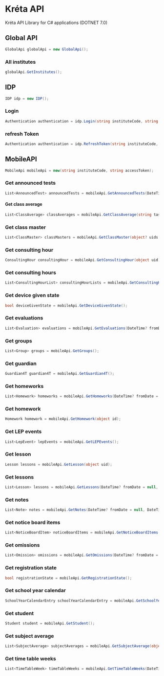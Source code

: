 # Kréta API

Kréta API Library for C# applications (DOTNET 7.0)

## Global API
```csharp
GlobalApi globalApi = new GlobalApi();
```
### All institutes
```csharp
globalApi.GetInstitutes();
```
## IDP
```csharp
IDP idp = new IDP();
```
### Login
```csharp
Authentication authentication = idp.Login(string instituteCode, string username, string password);
```
### refresh Token
```csharp
Authentication authentication = idp.RefreshToken(string instituteCode, string refreshToken);
```
## MobileAPI
```csharp
MobileApi mobileApi = new(string instituteCode, string accessToken);
```
### Get announced tests
```csharp
List<AnnouncedTest> announcedTests = mobileApi.GetAnnouncedTests(DateTime? fromDate = null, DateTime? toDate = null);
```
#### Get class average
```csharp
List<ClassAverage> classAverages = mobileApi.GetClassAverage(string taskUid, string? subjectUid = null);
```
### Get class master
```csharp
List<ClassMaster> classMasters = mobileApi.GetClassMaster(object? uids = null);
```
### Get consulting hour
```csharp
ConsultingHour consultingHour = mobileApi.GetConsultingHour(object uid);
```
### Get consulting hours
```csharp
List<ConsultingHourList> consultingHourLists = mobileApi.GetConsultingHours(DateTime? fromDate = null, DateTime? toDate = null);
```
### Get device given state
```csharp
bool deviceGivenState = mobileApi.GetDeviceGivenState();
```
### Get evaluations
```csharp
List<Evaluation> evaluations = mobileApi.GetEvaluations(DateTime? fromDate = null, DateTime? toDate = null);
```
### Get groups
```csharp
List<Group> groups = mobileApi.GetGroups();
```
### Get guardian
```csharp
Guardian4T guardian4T = mobileApi.GetGuardian4T();
```
### Get homeworks
```csharp
List<Homework> homeworks = mobileApi.GetHomeworks(DateTime? fromDate = null, DateTime? toDate = null);
```
### Get homework
```csharp
Homework homework = mobileApi.GetHomework(object id);
```
### Get LEP events
```csharp
List<LepEvent> lepEvents = mobileApi.GetLEPEvents();
```
### Get lesson
```csharp
Lesson lessons = mobileApi.GetLesson(object uid);
```
### Get lessons
```csharp
List<Lesson> lessons = mobileApi.GetLessons(DateTime? fromDate = null, DateTime? toDate = null);
```
### Get notes
```csharp
List<Note> notes = mobileApi.GetNotes(DateTime? fromDate = null, DateTime? toDate = null);
```
### Get notice board items
```csharp
List<NoticeBoardItem> noticeBoardItems = mobileApi.GetNoticeBoardItems();
```
### Get omissions
```csharp
List<Omission> omissions = mobileApi.GetOmissions(DateTime? fromDate = null, DateTime? toDate = null);
```
### Get registration state
```csharp
bool registrationState = mobileApi.GetRegistrationState();
```
### Get school year calendar
```csharp
SchoolYearCalendarEntry schoolYearCalendarEntry = mobileApi.GetSchoolYearCalendar();
```
### Get student
```csharp
Student student = mobileApi.GetStudent();
```
### Get subject average
```csharp
List<SubjectAverage> subjectAverages = mobileApi.GetSubjectAverage(object uid);
```
### Get time table weeks
```csharp
List<TimeTableWeek> timeTableWeeks = mobileApi.GetTimeTableWeeks(DateTime fromDate, DateTime toDate);
```